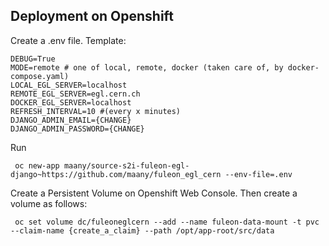 ## Deployment on Openshift
Create a .env file. 
Template: 
```
DEBUG=True
MODE=remote # one of local, remote, docker (taken care of, by docker-compose.yaml)
LOCAL_EGL_SERVER=localhost
REMOTE_EGL_SERVER=egl.cern.ch
DOCKER_EGL_SERVER=localhost
REFRESH_INTERVAL=10 #(every x minutes)
DJANGO_ADMIN_EMAIL={CHANGE}
DJANGO_ADMIN_PASSWORD={CHANGE}
```
Run
```
 oc new-app maany/source-s2i-fuleon-egl-django~https://github.com/maany/fuleon_egl_cern --env-file=.env 
```

Create a Persistent Volume on Openshift Web Console. Then create a volume as follows:
```
 oc set volume dc/fuleoneglcern --add --name fuleon-data-mount -t pvc --claim-name {create_a_claim} --path /opt/app-root/src/data
```
